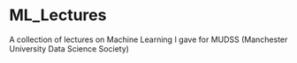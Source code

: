 # ML_Lectures
A collection of lectures on Machine Learning I gave for MUDSS (Manchester University Data Science Society)
